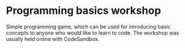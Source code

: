 # Programming basics workshop

Simple programming game, which can be used for introducing basic concepts to anyone who would like to learn to code. The workshop was usually held online with CodeSandbox.
